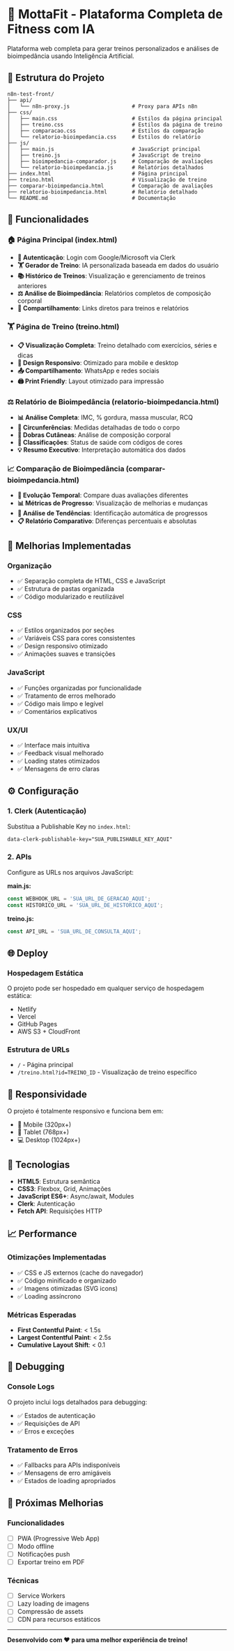 # 💪 MottaFit - Plataforma Completa de Fitness com IA

Plataforma web completa para gerar treinos personalizados e análises de bioimpedância usando Inteligência Artificial.

## 📁 Estrutura do Projeto

```
n8n-test-front/
├── api/
│   └── n8n-proxy.js                    # Proxy para APIs n8n
├── css/
│   ├── main.css                        # Estilos da página principal
│   ├── treino.css                      # Estilos da página de treino
│   ├── comparacao.css                  # Estilos da comparação
│   └── relatorio-bioimpedancia.css     # Estilos do relatório
├── js/
│   ├── main.js                         # JavaScript principal
│   ├── treino.js                       # JavaScript de treino
│   ├── bioimpedancia-comparador.js     # Comparação de avaliações
│   └── relatorio-bioimpedancia.js      # Relatórios detalhados
├── index.html                          # Página principal
├── treino.html                         # Visualização de treino
├── comparar-bioimpedancia.html         # Comparação de avaliações
├── relatorio-bioimpedancia.html        # Relatório detalhado
└── README.md                           # Documentação
```

## 🚀 Funcionalidades

### 🏠 Página Principal (index.html)
- **🔐 Autenticação**: Login com Google/Microsoft via Clerk
- **🏋️ Gerador de Treino**: IA personalizada baseada em dados do usuário
- **📚 Histórico de Treinos**: Visualização e gerenciamento de treinos anteriores
- **⚖️ Análise de Bioimpedância**: Relatórios completos de composição corporal
- **🔗 Compartilhamento**: Links diretos para treinos e relatórios

### 🏋️ Página de Treino (treino.html)
- **📋 Visualização Completa**: Treino detalhado com exercícios, séries e dicas
- **📱 Design Responsivo**: Otimizado para mobile e desktop
- **📤 Compartilhamento**: WhatsApp e redes sociais
- **🖨️ Print Friendly**: Layout otimizado para impressão

### ⚖️ Relatório de Bioimpedância (relatorio-bioimpedancia.html)
- **📊 Análise Completa**: IMC, % gordura, massa muscular, RCQ
- **📏 Circunferências**: Medidas detalhadas de todo o corpo
- **📐 Dobras Cutâneas**: Análise de composição corporal
- **🎯 Classificações**: Status de saúde com códigos de cores
- **💡 Resumo Executivo**: Interpretação automática dos dados

### 📈 Comparação de Bioimpedância (comparar-bioimpedancia.html)
- **🔄 Evolução Temporal**: Compare duas avaliações diferentes
- **📊 Métricas de Progresso**: Visualização de melhorias e mudanças
- **🎯 Análise de Tendências**: Identificação automática de progressos
- **📋 Relatório Comparativo**: Diferenças percentuais e absolutas

## 🎨 Melhorias Implementadas

### Organização
- ✅ Separação completa de HTML, CSS e JavaScript
- ✅ Estrutura de pastas organizada
- ✅ Código modularizado e reutilizável

### CSS
- ✅ Estilos organizados por seções
- ✅ Variáveis CSS para cores consistentes
- ✅ Design responsivo otimizado
- ✅ Animações suaves e transições

### JavaScript
- ✅ Funções organizadas por funcionalidade
- ✅ Tratamento de erros melhorado
- ✅ Código mais limpo e legível
- ✅ Comentários explicativos

### UX/UI
- ✅ Interface mais intuitiva
- ✅ Feedback visual melhorado
- ✅ Loading states otimizados
- ✅ Mensagens de erro claras

## ⚙️ Configuração

### 1. Clerk (Autenticação)
Substitua a Publishable Key no `index.html`:
```html
data-clerk-publishable-key="SUA_PUBLISHABLE_KEY_AQUI"
```

### 2. APIs
Configure as URLs nos arquivos JavaScript:

**main.js:**
```javascript
const WEBHOOK_URL = 'SUA_URL_DE_GERACAO_AQUI';
const HISTORICO_URL = 'SUA_URL_DE_HISTORICO_AQUI';
```

**treino.js:**
```javascript
const API_URL = 'SUA_URL_DE_CONSULTA_AQUI';
```

## 🌐 Deploy

### Hospedagem Estática
O projeto pode ser hospedado em qualquer serviço de hospedagem estática:
- Netlify
- Vercel
- GitHub Pages
- AWS S3 + CloudFront

### Estrutura de URLs
- `/` - Página principal
- `/treino.html?id=TREINO_ID` - Visualização de treino específico

## 📱 Responsividade

O projeto é totalmente responsivo e funciona bem em:
- 📱 Mobile (320px+)
- 📱 Tablet (768px+)
- 💻 Desktop (1024px+)

## 🔧 Tecnologias

- **HTML5**: Estrutura semântica
- **CSS3**: Flexbox, Grid, Animações
- **JavaScript ES6+**: Async/await, Modules
- **Clerk**: Autenticação
- **Fetch API**: Requisições HTTP

## 📈 Performance

### Otimizações Implementadas
- ✅ CSS e JS externos (cache do navegador)
- ✅ Código minificado e organizado
- ✅ Imagens otimizadas (SVG icons)
- ✅ Loading assíncrono

### Métricas Esperadas
- **First Contentful Paint**: < 1.5s
- **Largest Contentful Paint**: < 2.5s
- **Cumulative Layout Shift**: < 0.1

## 🐛 Debugging

### Console Logs
O projeto inclui logs detalhados para debugging:
- ✅ Estados de autenticação
- ✅ Requisições de API
- ✅ Erros e exceções

### Tratamento de Erros
- ✅ Fallbacks para APIs indisponíveis
- ✅ Mensagens de erro amigáveis
- ✅ Estados de loading apropriados

## 🔄 Próximas Melhorias

### Funcionalidades
- [ ] PWA (Progressive Web App)
- [ ] Modo offline
- [ ] Notificações push
- [ ] Exportar treino em PDF

### Técnicas
- [ ] Service Workers
- [ ] Lazy loading de imagens
- [ ] Compressão de assets
- [ ] CDN para recursos estáticos

---

**Desenvolvido com ❤️ para uma melhor experiência de treino!**